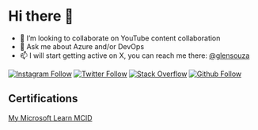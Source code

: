 # Hi there 👋

- 👯 I’m looking to collaborate on YouTube content collaboration
- 💬 Ask me about Azure and/or DevOps
- 📫 I will start getting active on X, you can reach me there: [@glensouza](https://twitter.com/glenster75)

[![Instagram Follow](https://img.shields.io/badge/Instagram-Follow-brightgreen)](https://www.instagram.com/glenster75)
[![Twitter Follow](https://img.shields.io/badge/Twitter-Follow-brightgreen)](https://twitter.com/glenster75)
[![Stack Overflow](https://img.shields.io/badge/Stack%20Overflow-Questions-brightgreen)](https://stackoverflow.com/users/7609268/glen-souza)
[![Github Follow](https://img.shields.io/github/followers/glensouza?label=glensouza&style=social)](https://github.com/glensouza/)

## Certifications

[My Microsoft Learn MCID](https://learn.microsoft.com/en-us/users/glensouza/credentials)
